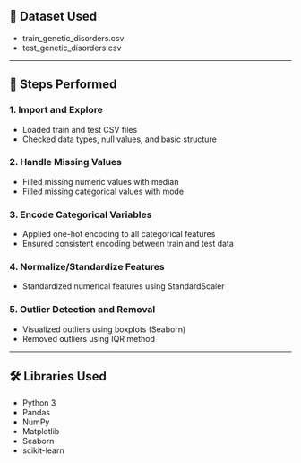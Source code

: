 ## 📁 Dataset Used

- train_genetic_disorders.csv
- test_genetic_disorders.csv

---

## 🧪 Steps Performed

### 1. Import and Explore
- Loaded train and test CSV files
- Checked data types, null values, and basic structure

### 2. Handle Missing Values
- Filled missing numeric values with median
- Filled missing categorical values with mode

### 3. Encode Categorical Variables
- Applied one-hot encoding to all categorical features
- Ensured consistent encoding between train and test data

### 4. Normalize/Standardize Features
- Standardized numerical features using StandardScaler

### 5. Outlier Detection and Removal
- Visualized outliers using boxplots (Seaborn)
- Removed outliers using IQR method

---

## 🛠 Libraries Used

- Python 3
- Pandas
- NumPy
- Matplotlib
- Seaborn
- scikit-learn
